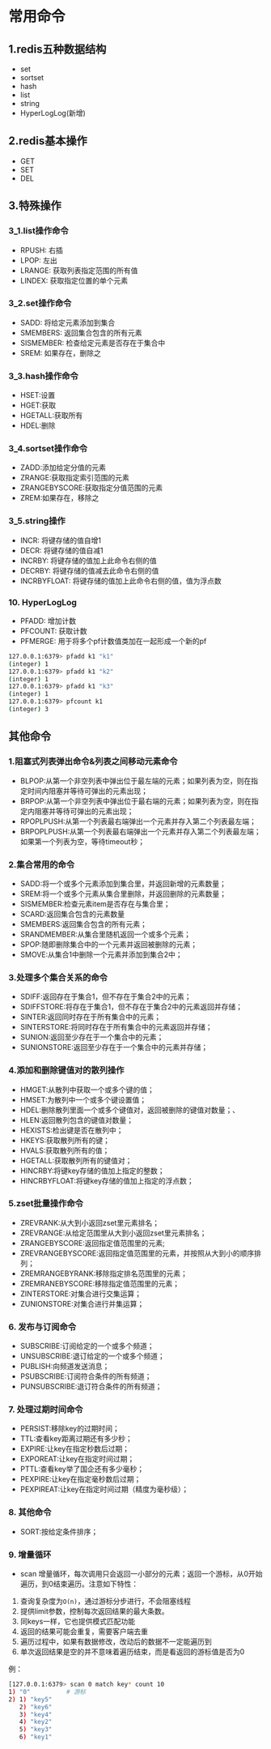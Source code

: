 # 常用命令
## 1.redis五种数据结构
- set
- sortset
- hash
- list
- string
- HyperLogLog(新增)



## 2.redis基本操作
- GET
- SET
- DEL



## 3.特殊操作

### 3_1.list操作命令
- RPUSH: 右插
- LPOP: 左出
- LRANGE: 获取列表指定范围的所有值
- LINDEX: 获取指定位置的单个元素

### 3_2.set操作命令
- SADD: 将给定元素添加到集合
- SMEMBERS: 返回集合包含的所有元素
- SISMEMBER: 检查给定元素是否存在于集合中
- SREM: 如果存在，删除之

### 3_3.hash操作命令
- HSET:设置
- HGET:获取
- HGETALL:获取所有
- HDEL:删除

### 3_4.sortset操作命令
- ZADD:添加给定分值的元素
- ZRANGE:获取指定索引范围的元素
- ZRANGEBYSCORE:获取指定分值范围的元素
- ZREM:如果存在，移除之

### 3_5.string操作
- INCR: 将键存储的值自增1
- DECR: 将键存储的值自减1
- INCRBY: 将键存储的值加上此命令右侧的值
- DECRBY: 将键存储的值减去此命令右侧的值
- INCRBYFLOAT: 将键存储的值加上此命令右侧的值，值为浮点数

### 10. HyperLogLog
- PFADD: 增加计数
- PFCOUNT: 获取计数
- PFMERGE: 用于将多个pf计数值类加在一起形成一个新的pf

```sh
127.0.0.1:6379> pfadd k1 "k1"
(integer) 1
127.0.0.1:6379> pfadd k1 "k2"
(integer) 1
127.0.0.1:6379> pfadd k1 "k3"
(integer) 1
127.0.0.1:6379> pfcount k1
(integer) 3
```



## 其他命令

### 1.阻塞式列表弹出命令&列表之间移动元素命令
-  BLPOP:从第一个非空列表中弹出位于最左端的元素；如果列表为空，则在指定时间内阻塞并等待可弹出的元素出现；
- BRPOP:从第一个非空列表中弹出位于最右端的元素；如果列表为空，则在指定内阻塞并等待可弹出的元素出现；
- RPOPLPUSH:从第一个列表最右端弹出一个元素并存入第二个列表最左端；
- BRPOPLPUSH:从第一个列表最右端弹出一个元素并存入第二个列表最左端；如果第一个列表为空，等待timeout秒；

### 2.集合常用的命令
- SADD:将一个或多个元素添加到集合里，并返回新增的元素数量；
- SREM:将一个或多个元素从集合里删除，并返回删除的元素数量；
- SISMEMBER:检查元素item是否存在与集合里；
- SCARD:返回集合包含的元素数量
- SMEMBERS:返回集合包含的所有元素；
- SRANDMEMBER:从集合里随机返回一个或多个元素；
- SPOP:随即删除集合中的一个元素并返回被删除的元素；
- SMOVE:从集合1中删除一个元素并添加到集合2中；

### 3.处理多个集合关系的命令
- SDIFF:返回存在于集合1，但不存在于集合2中的元素；
- SDIFFSTORE:将存在于集合1，但不存在于集合2中的元素返回并存储；
- SINTER:返回同时存在于所有集合中的元素；
- SINTERSTORE:将同时存在于所有集合中的元素返回并存储；
- SUNION:返回至少存在于一个集合中的元素；
- SUNIONSTORE:返回至少存在于一个集合中的元素并存储；

### 4.添加和删除键值对的散列操作
- HMGET:从散列中获取一个或多个键的值；
- HMSET:为散列中一个或多个键设置值；
- HDEL:删除散列里面一个或多个键值对，返回被删除的键值对数量；、
- HLEN:返回散列包含的键值对数量；
- HEXISTS:检出键是否在散列中；
- HKEYS:获取散列所有的键；
- HVALS:获取散列所有的值；
- HGETALL:获取散列所有的键值对；
- HINCRBY:将键key存储的值加上指定的整数；
- HINCRBYFLOAT:将键key存储的值加上指定的浮点数；

### 5.zset批量操作命令
- ZREVRANK:从大到小返回zset里元素排名；
- ZREVRANGE:从给定范围里从大到小返回zset里元素排名；
- ZRANGEBYSCORE:返回指定值范围里的元素;
- ZREVRANGEBYSCORE:返回指定值范围里的元素，并按照从大到小的顺序排列；
- ZREMRANGEBYRANK:移除指定排名范围里的元素；
- ZREMRANEBYSCORE:移除指定值范围里的元素；
- ZINTERSTORE:对集合进行交集运算；
- ZUNIONSTORE:对集合进行并集运算；

### 6. 发布与订阅命令
- SUBSCRIBE:订阅给定的一个或多个频道；
- UNSUBSCRIBE:退订给定的一个或多个频道；
- PUBLISH:向频道发送消息；
- PSUBSCRIBE:订阅符合条件的所有频道；
- PUNSUBSCRIBE:退订符合条件的所有频道；

### 7. 处理过期时间命令
- PERSIST:移除key的过期时间；
- TTL:查看key距离过期还有多少秒；
- EXPIRE:让key在指定秒数后过期；
- EXPOREAT:让key在指定时间过期；
- PTTL:查看key举了国企还有多少毫秒；
- PEXPIRE:让key在指定毫秒数后过期；
- PEXPIREAT:让key在指定时间过期（精度为毫秒级）；

### 8. 其他命令
- SORT:按给定条件排序；

### 9. 增量循环
- scan
增量循环，每次调用只会返回一小部分的元素；返回一个游标，从0开始遍历，到0结束遍历。注意如下特性：

1. 查询复杂度为`O(n)`，通过游标分步进行，不会阻塞线程
2. 提供limit参数，控制每次返回结果的最大条数。
3. 同keys一样，它也提供模式匹配功能
4. 返回的结果可能会重复，需要客户端去重
5. 遍历过程中，如果有数据修改，改动后的数据不一定能遍历到
6. 单次返回结果是空的并不意味着遍历结束，而是看返回的游标值是否为0

例：

```sh
[127.0.0.1:6379> scan 0 match key* count 10
1) "0"          # 游标
2) 1) "key5"
   2) "key6"
   3) "key4"
   4) "key2"
   5) "key3"
   6) "key1"
```


